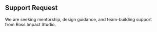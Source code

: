 ## Support Request

We are seeking mentorship, design guidance, and team-building support from Ross Impact Studio.